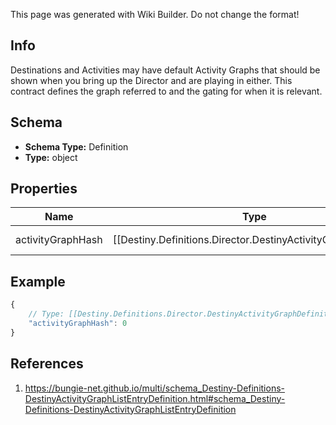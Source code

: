 <span class="wiki-builder">This page was generated with Wiki Builder. Do not change the format!</span>

## Info
Destinations and Activities may have default Activity Graphs that should be shown when you bring up the Director and are playing in either. This contract defines the graph referred to and the gating for when it is relevant.

## Schema
* **Schema Type:** Definition
* **Type:** object

## Properties
Name | Type | Description
---- | ---- | -----------
activityGraphHash | [[Destiny.Definitions.Director.DestinyActivityGraphDefinition|Destiny-Definitions-Director-DestinyActivityGraphDefinition]]:integer:uint32 | The hash identifier of the DestinyActivityGraphDefinition that should be shown when opening the director.

## Example
```javascript
{
    // Type: [[Destiny.Definitions.Director.DestinyActivityGraphDefinition|Destiny-Definitions-Director-DestinyActivityGraphDefinition]]:integer:uint32
    "activityGraphHash": 0
}

```

## References
1. https://bungie-net.github.io/multi/schema_Destiny-Definitions-DestinyActivityGraphListEntryDefinition.html#schema_Destiny-Definitions-DestinyActivityGraphListEntryDefinition

